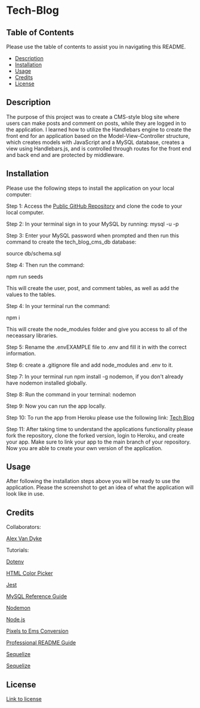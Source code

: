 # Tech-Blog

## Table of Contents

Please use the table of contents to assist you in navigating this README.

- [Description](#description)
- [Installation](#installation)
- [Usage](#usage)
- [Credits](#credits)
- [License](#license)

## Description

The purpose of this project was to create a CMS-style blog site where users can make posts and comment on posts, while they are logged in to the application. I learned how to utilize the Handlebars engine to create the front end for an application based on the Model-View-Controller structure, which creates models with JavaScript and a MySQL database, creates a view using Handlebars.js, and is controlled through routes for the front end and back end and are protected by middleware.

## Installation

Please use the following steps to install the application on your local computer:

Step 1: Access the [Public GitHub Repository](https://github.com/AlexandertheGreat491/Tech-Blog.git) and clone the code to your local computer.

Step 2: In your terminal sign in to your MySQL by running:
mysql -u <your username> -p

Step 3: Enter your MySQL password when prompted and then run this command to create the tech_blog_cms_db database:

source db/schema.sql

Step 4: Then run the command:

npm run seeds

This will create the user, post, and comment tables, as well as add the values to the tables.

Step 4: In your terminal run the command:

npm i

This will create the node_modules folder and give you access to all of the neceassary libraries.

Step 5: Rename the .envEXAMPLE file to .env and fill it in with the correct information.

Step 6: create a .gitignore file and add node_modules and .env to it.

Step 7: In your terminal run npm install -g nodemon, if you don't already have nodemon installed globally.

Step 8: Run the command in your terminal: nodemon

Step 9: Now you can run the app locally.

Step 10: To run the app from Heroku please use the following link: [Tech Blog](https://stark-wildwood-04423.herokuapp.com/)

Step 11: After taking time to understand the applications functionality please fork the repository, clone the forked version, login to Heroku, and create your app. Make sure to link your app to the main branch of your repository. Now you are able to create your own version of the application.

## Usage

After following the installation steps above you will be ready to use the application. Please the screenshot to get an idea of what the application will look like in use.

## Credits

Collaborators:

[Alex Van Dyke](https://github.com/AlexandertheGreat491)

Tutorials:

[Dotenv](https://www.npmjs.com/package/dotenv)

[HTML Color Picker](https://www.w3schools.com/colors/colors_picker.asp)

[Jest](https://jestjs.io/docs/getting-started)

[MySQL Reference Guide](https://coding-boot-camp.github.io/full-stack/mysql/mysql-reference-guide)

[Nodemon](https://www.npmjs.com/package/nodemon)

[Node.js](https://nodejs.org/api/path.html)

[Pixels to Ems Conversion](https://www.w3schools.com/tags/ref_pxtoemconversion.asp)

[Professional README Guide](https://coding-boot-camp.github.io/full-stack/github/professional-readme-guide)

[Sequelize](https://sequelize.org/v5/manual/getting-started.html)

[Sequelize](https://www.npmjs.com/package/sequelize)


## License


[Link to license](./LICENSE)


